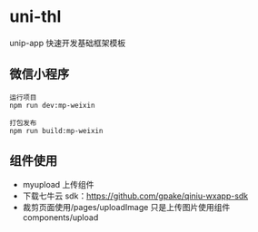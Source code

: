 # uni-thl

unip-app 快速开发基础框架模板

## 微信小程序

```
运行项目
npm run dev:mp-weixin

打包发布
npm run build:mp-weixin

```

## 组件使用

-   myupload 上传组件
-   下载七牛云 sdk：https://github.com/gpake/qiniu-wxapp-sdk
-   裁剪页面使用/pages/uploadImage 只是上传图片使用组件 components/upload
